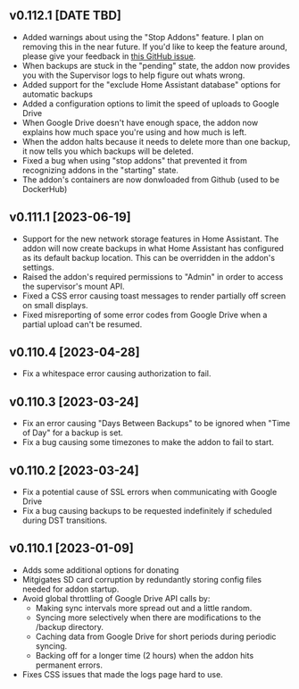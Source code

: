 ## v0.112.1 [DATE TBD]
- Added warnings about using the "Stop Addons" feature.  I plan on removing this in the near future.  If you'd like to keep the feature around, please give your feedback in [this GitHub issue](https://github.com/sabeechen/hassio-google-drive-backup/issues/940).
- When backups are stuck in the "pending" state, the addon now provides you with the Supervisor logs to help figure out whats wrong.
- Added support for the "exclude Home Assistant database" options for automatic backups
- Added a configuration options to limit the speed of uploads to Google Drive
- When Google Drive doesn't have enough space, the addon now explains how much space you're using and how much is left.
- When the addon halts because it needs to delete more than one backup, it now tells you which backups will be deleted.
- Fixed a bug when using "stop addons" that prevented it from recognizing addons in the "starting" state.
- The addon's containers are now donwloaded from Github (used to be DockerHub)

## v0.111.1 [2023-06-19]
- Support for the new network storage features in Home Assistant.  The addon will now create backups in what Home Assistant has configured as its default backup location.  This can be overridden in the addon's settings.
- Raised the addon's required permissions to "Admin" in order to access the supervisor's mount API.
- Fixed a CSS error causing toast messages to render partially off screen on small displays.
- Fixed misreporting of some error codes from Google Drive when a partial upload can't be resumed.

## v0.110.4 [2023-04-28]
- Fix a whitespace error causing authorization to fail.

## v0.110.3 [2023-03-24]
- Fix an error causing "Days Between Backups" to be ignored when "Time of Day" for a backup is set.
- Fix a bug causing some timezones to make the addon to fail to start.

## v0.110.2 [2023-03-24]
- Fix a potential cause of SSL errors when communicating with Google Drive
- Fix a bug causing backups to be requested indefinitely if scheduled during DST transitions.

## v0.110.1 [2023-01-09]
- Adds some additional options for donating
- Mitgigates SD card corruption by redundantly storing config files needed for addon startup.
- Avoid global throttling of Google Drive API calls by:
  - Making sync intervals more spread out and a little random.
  - Syncing more selectively when there are modifications to the /backup directory.
  - Caching data from Google Drive for short periods during periodic syncing.
  - Backing off for a longer time (2 hours) when the addon hits permanent errors.
- Fixes CSS issues that made the logs page hard to use.
